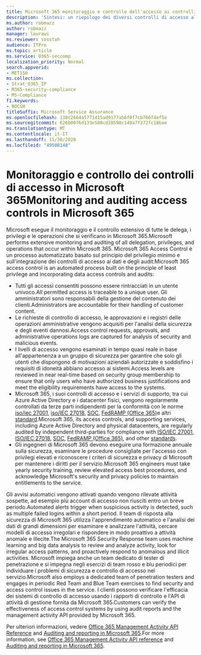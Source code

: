 ```yaml
---
title: Microsoft 365 monitoraggio e controllo dell'accesso ai controlli
description: 'Sintesi: un riepilogo dei diversi controlli di accesso al monitoraggio e di controllo disponibili in Microsoft 365.'
ms.author: robmazz
author: robmazz
manager: laurawi
ms.reviewer: sosstah
audience: ITPro
ms.topic: article
ms.service: O365-seccomp
localization_priority: Normal
search.appverid:
- MET150
ms.collection:
- Strat_O365_IP
- M365-security-compliance
- MS-Compliance
f1.keywords:
- NOCSH
titleSuffix: Microsoft Service Assurance
ms.openlocfilehash: 138c2664a5771d15ad9177a56f0f7cb766f4ef5e
ms.sourcegitcommit: 626b0076d133e588cd28598c149a7f272fc18bae
ms.translationtype: MT
ms.contentlocale: it-IT
ms.lasthandoff: 11/30/2020
ms.locfileid: "49508148"
---
```

# <a name="monitoring-and-auditing-access-controls-in-microsoft-365"></a><span data-ttu-id="da7c5-103">Monitoraggio e controllo dei controlli di accesso in Microsoft 365</span><span class="sxs-lookup"><span data-stu-id="da7c5-103">Monitoring and auditing access controls in Microsoft 365</span></span>

<span data-ttu-id="da7c5-104">Microsoft esegue il monitoraggio e il controllo estensivo di tutte le delega, i privilegi e le operazioni che si verificano in Microsoft 365.</span><span class="sxs-lookup"><span data-stu-id="da7c5-104">Microsoft performs extensive monitoring and auditing of all delegation, privileges, and operations that occur within Microsoft 365.</span></span> <span data-ttu-id="da7c5-105">Microsoft 365 Access Control è un processo automatizzato basato sul principio del privilegio minimo e sull'integrazione dei controlli di accesso ai dati e degli audit:</span><span class="sxs-lookup"><span data-stu-id="da7c5-105">Microsoft 365 access control is an automated process built on the principle of least privilege and incorporating data access controls and audits:</span></span>

- <span data-ttu-id="da7c5-106">Tutti gli accessi consentiti possono essere rintracciati in un utente univoco.</span><span class="sxs-lookup"><span data-stu-id="da7c5-106">All permitted access is traceable to a unique user.</span></span> <span data-ttu-id="da7c5-107">Gli amministratori sono responsabili della gestione del contenuto dei clienti.</span><span class="sxs-lookup"><span data-stu-id="da7c5-107">Administrators are accountable for their handling of customer content.</span></span>
- <span data-ttu-id="da7c5-108">Le richieste di controllo di accesso, le approvazioni e i registri delle operazioni amministrative vengono acquisiti per l'analisi della sicurezza e degli eventi dannosi.</span><span class="sxs-lookup"><span data-stu-id="da7c5-108">Access control requests, approvals, and administrative operations logs are captured for analysis of security and malicious events.</span></span>
- <span data-ttu-id="da7c5-109">I livelli di accesso vengono esaminati in tempo quasi reale in base all'appartenenza a un gruppo di sicurezza per garantire che solo gli utenti che dispongono di motivazioni aziendali autorizzate e soddisfino i requisiti di idoneità abbiano accesso ai sistemi.</span><span class="sxs-lookup"><span data-stu-id="da7c5-109">Access levels are reviewed in near real-time based on security group membership to ensure that only users who have authorized business justifications and meet the eligibility requirements have access to the systems.</span></span>
- <span data-ttu-id="da7c5-110">Microsoft 365, i suoi controlli di accesso e i servizi di supporto, tra cui Azure Active Directory e i datacenter fisici, vengono regolarmente controllati da terze parti indipendenti per la conformità con le norme [iso/iec 27001](https://www.microsoft.com/TrustCenter/Compliance/iso-iec-27001), [iso/IEC 27018](https://www.microsoft.com/TrustCenter/Compliance/iso-iec-27018), [SOC](https://www.microsoft.com/TrustCenter/Compliance/SOC), [FedRAMP (Office 365)](https://www.microsoft.com/TrustCenter/Compliance/FedRAMP)e altri [standard](https://www.microsoft.com/TrustCenter/Compliance?service=Office#Icons).</span><span class="sxs-lookup"><span data-stu-id="da7c5-110">Microsoft 365, its access controls, and supporting services, including Azure Active Directory and physical datacenters, are regularly audited by independent third-parties for compliance with [ISO/IEC 27001](https://www.microsoft.com/TrustCenter/Compliance/iso-iec-27001), [ISO/IEC 27018](https://www.microsoft.com/TrustCenter/Compliance/iso-iec-27018), [SOC](https://www.microsoft.com/TrustCenter/Compliance/SOC), [FedRAMP (Office 365)](https://www.microsoft.com/TrustCenter/Compliance/FedRAMP), and other [standards](https://www.microsoft.com/TrustCenter/Compliance?service=Office#Icons).</span></span>
- <span data-ttu-id="da7c5-111">Gli ingegneri di Microsoft 365 devono eseguire una formazione annuale sulla sicurezza, esaminare le procedure consigliate per l'accesso con privilegi elevati e riconoscere i criteri di sicurezza e privacy di Microsoft per mantenere i diritti per il servizio.</span><span class="sxs-lookup"><span data-stu-id="da7c5-111">Microsoft 365 engineers must take yearly security training, review elevated access best procedures, and acknowledge Microsoft's security and privacy policies to maintain entitlements to the service.</span></span>

<span data-ttu-id="da7c5-112">Gli avvisi automatici vengono attivati quando vengono rilevate attività sospette, ad esempio più account di accesso non riusciti entro un breve periodo.</span><span class="sxs-lookup"><span data-stu-id="da7c5-112">Automated alerts trigger when suspicious activity is detected, such as multiple failed logins within a short period.</span></span> <span data-ttu-id="da7c5-113">Il team di risposta alla sicurezza di Microsoft 365 utilizza l'apprendimento automatico e l'analisi dei dati di grandi dimensioni per esaminare e analizzare l'attività, cercare modelli di accesso irregolari e rispondere in modo proattivo a attività anomale e illecite.</span><span class="sxs-lookup"><span data-stu-id="da7c5-113">The Microsoft 365 Security Response team uses machine learning and big data analysis to review and analyze activity, look for irregular access patterns, and proactively respond to anomalous and illicit activities.</span></span> <span data-ttu-id="da7c5-114">Microsoft impiega anche un team dedicato di tester di penetrazione e si impegna negli esercizi di team rosso e blu periodici per individuare i problemi di sicurezza e controllo di accesso nel servizio.</span><span class="sxs-lookup"><span data-stu-id="da7c5-114">Microsoft also employs a dedicated team of penetration testers and engages in periodic Red Team and Blue Team exercises to find security and access control issues in the service.</span></span> <span data-ttu-id="da7c5-115">I clienti possono verificare l'efficacia dei sistemi di controllo di accesso usando i rapporti di controllo e l'API di attività di gestione fornita da Microsoft 365.</span><span class="sxs-lookup"><span data-stu-id="da7c5-115">Customers can verify the effectiveness of access control systems by using audit reports and the management activity API provided by Microsoft 365.</span></span>

<span data-ttu-id="da7c5-116">Per ulteriori informazioni, vedere [Office 365 Management Activity API Reference](https://docs.microsoft.com/office/office-365-management-api/office-365-management-activity-api-reference) and [Auditing and reporting in Microsoft 365](assurance-auditing-and-reporting-overview.md).</span><span class="sxs-lookup"><span data-stu-id="da7c5-116">For more information, see [Office 365 Management Activity API reference](https://docs.microsoft.com/office/office-365-management-api/office-365-management-activity-api-reference) and [Auditing and reporting in Microsoft 365](assurance-auditing-and-reporting-overview.md).</span></span>

